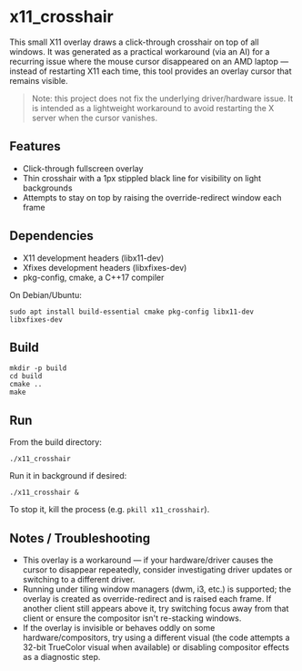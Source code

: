 # x11_crosshair

This small X11 overlay draws a click-through crosshair on top of all windows. It was generated as a practical workaround (via an AI) for a recurring issue where the mouse cursor disappeared on an AMD laptop — instead of restarting X11 each time, this tool provides an overlay cursor that remains visible.

> Note: this project does not fix the underlying driver/hardware issue. It is intended as a lightweight workaround to avoid restarting the X server when the cursor vanishes.

## Features
- Click-through fullscreen overlay
- Thin crosshair with a 1px stippled black line for visibility on light backgrounds
- Attempts to stay on top by raising the override-redirect window each frame

## Dependencies
- X11 development headers (libx11-dev)
- Xfixes development headers (libxfixes-dev)
- pkg-config, cmake, a C++17 compiler

On Debian/Ubuntu:
```
sudo apt install build-essential cmake pkg-config libx11-dev libxfixes-dev
```

## Build
```
mkdir -p build
cd build
cmake ..
make
```

## Run
From the build directory:
```
./x11_crosshair
```
Run it in background if desired:
```
./x11_crosshair &
```

To stop it, kill the process (e.g. `pkill x11_crosshair`).

## Notes / Troubleshooting
- This overlay is a workaround — if your hardware/driver causes the cursor to disappear repeatedly, consider investigating driver updates or switching to a different driver.
- Running under tiling window managers (dwm, i3, etc.) is supported; the overlay is created as override-redirect and is raised each frame. If another client still appears above it, try switching focus away from that client or ensure the compositor isn't re-stacking windows.
- If the overlay is invisible or behaves oddly on some hardware/compositors, try using a different visual (the code attempts a 32-bit TrueColor visual when available) or disabling compositor effects as a diagnostic step.
